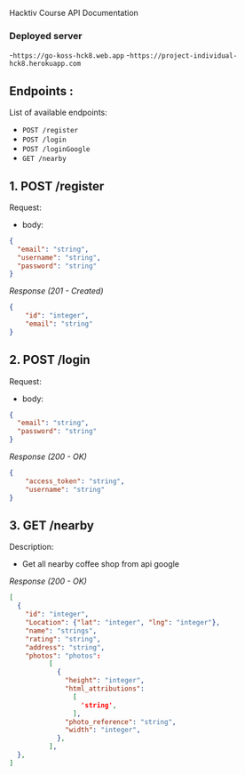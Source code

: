  Hacktiv Course API Documentation

### Deployed server
-`https://go-koss-hck8.web.app`
-`https://project-individual-hck8.herokuapp.com`

## Endpoints :

List of available endpoints:

- `POST /register`
- `POST /login`
- `POST /loginGoogle`
- `GET /nearby`


## 1. POST /register

Request:

- body:

```json
{
  "email": "string",
  "username": "string",
  "password": "string"
}
```

_Response (201 - Created)_

```json
{
    "id": "integer",
    "email": "string"
}
```


## 2. POST /login

Request:

- body:

```json
{
  "email": "string",
  "password": "string"
}
```

_Response (200 - OK)_

```json
{
    "access_token": "string",
    "username": "string"
}
```


## 3. GET /nearby

Description:
- Get all nearby coffee shop from api google

_Response (200 - OK)_

```json
[
  {
    "id": "integer",
    "Location": {"lat": "integer", "lng": "integer"},
    "name": "strings",
    "rating": "string",
    "address": "string",
    "photos": "photos":
          [
            {
              "height": "integer",
              "html_attributions":
                [
                  'string',
                ],
              "photo_reference": "string",
              "width": "integer",
            },
          ],
  },
]
```